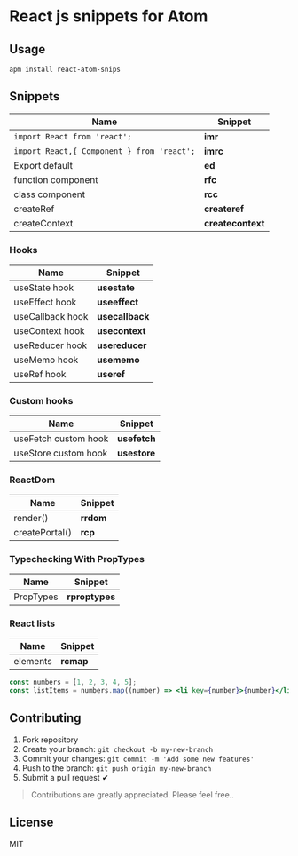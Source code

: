 # React js snippets for Atom

## Usage
```
apm install react-atom-snips
```

## Snippets

| Name  |  Snippet |
|---|---|
| ```import React from 'react';```| **imr** |
| ```import React,{ Component } from 'react';``` | **imrc** |
| Export default | **ed** |
| function component | **rfc** |
| class component | **rcc** |
| createRef | **createref** |
| createContext | **createcontext** |

### Hooks
| Name  |  Snippet |
|---|---|
| useState hook| **usestate** |
| useEffect hook | **useeffect** |
| useCallback hook | **usecallback** |
| useContext hook | **usecontext** |
| useReducer hook | **usereducer** |
| useMemo hook | **usememo** |
| useRef hook | **useref** |

### Custom hooks
| Name  |  Snippet |
|---|---|
| useFetch custom hook| **usefetch** |
| useStore custom hook| **usestore** |

### ReactDom
| Name  |  Snippet |
|---|---|
| render() | **rrdom** |
| createPortal() | **rcp** |

### Typechecking With PropTypes
| Name  |  Snippet |
|---|---|
| PropTypes | **rproptypes** |

### React lists
| Name  |  Snippet |
|---|---|
| elements | **rcmap** |
```jsx
const numbers = [1, 2, 3, 4, 5];
const listItems = numbers.map((number) => <li key={number}>{number}</li>);
```

## Contributing

1.	Fork repository
2.	Create your branch: `git checkout -b my-new-branch`
3.	Commit your changes: `git commit -m 'Add some new features'`
4.	Push to the branch: `git push origin my-new-branch`
5.  Submit a pull request ✔

> Contributions are greatly appreciated. Please feel free..

## License  
MIT